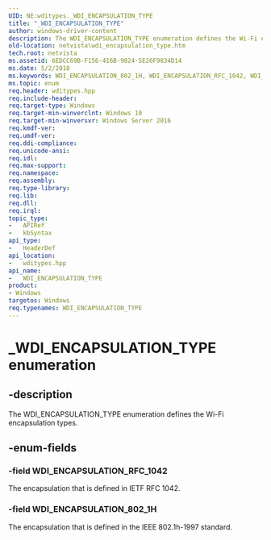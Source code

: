 ```yaml
---
UID: NE:wditypes._WDI_ENCAPSULATION_TYPE
title: "_WDI_ENCAPSULATION_TYPE"
author: windows-driver-content
description: The WDI_ENCAPSULATION_TYPE enumeration defines the Wi-Fi encapsulation types.
old-location: netvista\wdi_encapsulation_type.htm
tech.root: netvista
ms.assetid: 6EDCC69B-F156-416B-9824-5E26F9834D14
ms.date: 5/2/2018
ms.keywords: WDI_ENCAPSULATION_802_1H, WDI_ENCAPSULATION_RFC_1042, WDI_ENCAPSULATION_TYPE, WDI_ENCAPSULATION_TYPE enumeration [Device and Driver Installation], _WDI_ENCAPSULATION_TYPE, netvista.wdi_encapsulation_type, netvista.wifi_encapsulation_type, wditypes/WDI_ENCAPSULATION_802_1H, wditypes/WDI_ENCAPSULATION_RFC_1042, wditypes/WDI_ENCAPSULATION_TYPE
ms.topic: enum
req.header: wditypes.hpp
req.include-header: 
req.target-type: Windows
req.target-min-winverclnt: Windows 10
req.target-min-winversvr: Windows Server 2016
req.kmdf-ver: 
req.umdf-ver: 
req.ddi-compliance: 
req.unicode-ansi: 
req.idl: 
req.max-support: 
req.namespace: 
req.assembly: 
req.type-library: 
req.lib: 
req.dll: 
req.irql: 
topic_type:
-	APIRef
-	kbSyntax
api_type:
-	HeaderDef
api_location:
-	wditypes.hpp
api_name:
-	WDI_ENCAPSULATION_TYPE
product:
- Windows
targetos: Windows
req.typenames: WDI_ENCAPSULATION_TYPE
---
```


# _WDI_ENCAPSULATION_TYPE enumeration


## -description


The WDI_ENCAPSULATION_TYPE enumeration defines the Wi-Fi encapsulation types.


## -enum-fields




### -field WDI_ENCAPSULATION_RFC_1042

The encapsulation that is defined in IETF RFC 1042.


### -field WDI_ENCAPSULATION_802_1H

The encapsulation that is defined in the IEEE 802.1h-1997 standard.

